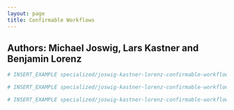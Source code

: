 ```yaml
---
layout: page
title: Confirmable Workflows
---
```


## Authors: Michael Joswig, Lars Kastner and Benjamin Lorenz

```julia
# INSERT_EXAMPLE specialized/joswig-kastner-lorenz-confirmable-workflows/versioninfo.jlcon
```

```julia
# INSERT_EXAMPLE specialized/joswig-kastner-lorenz-confirmable-workflows/polynomial-load.jlcon
```

```julia
# INSERT_EXAMPLE specialized/joswig-kastner-lorenz-confirmable-workflows/snf.jlcon
```
